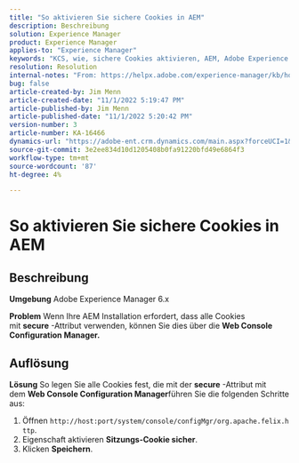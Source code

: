 ```yaml
---
title: "So aktivieren Sie sichere Cookies in AEM"
description: Beschreibung
solution: Experience Manager
product: Experience Manager
applies-to: "Experience Manager"
keywords: "KCS, wie, sichere Cookies aktivieren, AEM, Adobe Experience Manager, 6.x"
resolution: Resolution
internal-notes: "From: https://helpx.adobe.com/experience-manager/kb/how-to-enable-secure-cookies-in-AEM.html"
bug: false
article-created-by: Jim Menn
article-created-date: "11/1/2022 5:19:47 PM"
article-published-by: Jim Menn
article-published-date: "11/1/2022 5:20:42 PM"
version-number: 3
article-number: KA-16466
dynamics-url: "https://adobe-ent.crm.dynamics.com/main.aspx?forceUCI=1&pagetype=entityrecord&etn=knowledgearticle&id=9e57415c-095a-ed11-9561-6045bd006a22"
source-git-commit: 3e2ee834d10d1205408b0fa91220bfd49e6864f3
workflow-type: tm+mt
source-wordcount: '87'
ht-degree: 4%

---
```


# So aktivieren Sie sichere Cookies in AEM

## Beschreibung


<b>Umgebung</b>
Adobe Experience Manager 6.x

<b>Problem</b>
Wenn Ihre AEM Installation erfordert, dass alle Cookies mit <b>secure</b> -Attribut verwenden, können Sie dies über die <b>Web Console Configuration Manager.</b>


## Auflösung


<b>Lösung</b>
So legen Sie alle Cookies fest, die mit der <b>secure</b> -Attribut mit dem <b>Web Console Configuration Manager</b>führen Sie die folgenden Schritte aus:

1. Öffnen `http://host:port/system/console/configMgr/org.apache.felix.http`.
2. Eigenschaft aktivieren <b>Sitzungs-Cookie sicher</b>.
3. Klicken <b>Speichern</b>.

